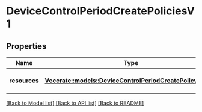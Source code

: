 # DeviceControlPeriodCreatePoliciesV1

## Properties

Name | Type | Description | Notes
------------ | ------------- | ------------- | -------------
**resources** | [**Vec<crate::models::DeviceControlPeriodCreatePolicyReqV1>**](device_control.CreatePolicyReqV1.md) | A collection of policies to create |

[[Back to Model list]](./README.md#documentation-for-models) [[Back to API list]](./README.md#documentation-for-api-endpoints) [[Back to README]](../README.md)
